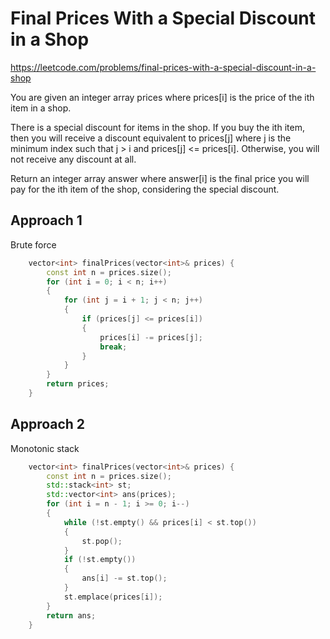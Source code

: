 # Final Prices With a Special Discount in a Shop

https://leetcode.com/problems/final-prices-with-a-special-discount-in-a-shop

You are given an integer array prices where prices[i] is the price of the ith item in a shop.

There is a special discount for items in the shop. If you buy the ith item, then you will receive a discount equivalent to prices[j] where j is the minimum index such that j > i and prices[j] <= prices[i]. Otherwise, you will not receive any discount at all.

Return an integer array answer where answer[i] is the final price you will pay for the ith item of the shop, considering the special discount.


## Approach 1 

Brute force

``` C++
    vector<int> finalPrices(vector<int>& prices) {
        const int n = prices.size();
        for (int i = 0; i < n; i++)
        {
            for (int j = i + 1; j < n; j++)
            {
                if (prices[j] <= prices[i])
                {
                    prices[i] -= prices[j];
                    break;
                }
            }
        }
        return prices;
    }
```

## Approach 2

Monotonic stack
``` C++
    vector<int> finalPrices(vector<int>& prices) {
        const int n = prices.size();
        std::stack<int> st;
        std::vector<int> ans(prices);
        for (int i = n - 1; i >= 0; i--)
        {
            while (!st.empty() && prices[i] < st.top())
            {
                st.pop();
            }
            if (!st.empty())
            {
                ans[i] -= st.top();
            }
            st.emplace(prices[i]);
        }   
        return ans;
    }
```